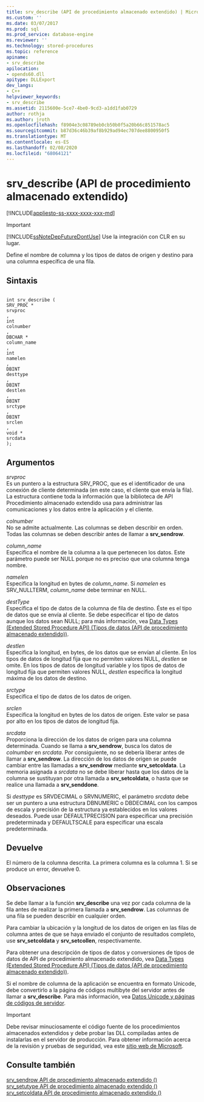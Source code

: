 ```yaml
---
title: srv_describe (API de procedimiento almacenado extendido) | Microsoft Docs
ms.custom: ''
ms.date: 03/07/2017
ms.prod: sql
ms.prod_service: database-engine
ms.reviewer: ''
ms.technology: stored-procedures
ms.topic: reference
apiname:
- srv_describe
apilocation:
- opends60.dll
apitype: DLLExport
dev_langs:
- C++
helpviewer_keywords:
- srv_describe
ms.assetid: 2115600e-5ce7-4be0-9cd3-a1dd1fab0729
author: rothja
ms.author: jroth
ms.openlocfilehash: f8904e3c08789eb0cb50b0f5a20b66c851578ac5
ms.sourcegitcommit: b87d36c46b39af8b929ad94ec707dee8800950f5
ms.translationtype: MT
ms.contentlocale: es-ES
ms.lasthandoff: 02/08/2020
ms.locfileid: "68064121"
---
```

# <a name="srv_describe-extended-stored-procedure-api"></a>srv_describe (API de procedimiento almacenado extendido)
[!INCLUDE[appliesto-ss-xxxx-xxxx-xxx-md](../../includes/appliesto-ss-xxxx-xxxx-xxx-md.md)]
    
> [!IMPORTANT]  
>  
  [!INCLUDE[ssNoteDepFutureDontUse](../../includes/ssnotedepfuturedontuse-md.md)] Use la integración con CLR en su lugar.  
  
 Define el nombre de columna y los tipos de datos de origen y destino para una columna específica de una fila.  
  
## <a name="syntax"></a>Sintaxis  
  
```  
  
int srv_describe (  
SRV_PROC *  
srvproc  
,  
int  
colnumber  
,  
DBCHAR *  
column_name  
,  
int  
namelen  
,  
DBINT  
desttype  
,  
DBINT  
destlen  
,  
DBINT  
srctype  
,  
DBINT  
srclen  
,  
void *  
srcdata  
);  
```  
  
## <a name="arguments"></a>Argumentos  
 *srvproc*  
 Es un puntero a la estructura SRV_PROC, que es el identificador de una conexión de cliente determinada (en este caso, el cliente que envía la fila). La estructura contiene toda la información que la biblioteca de API Procedimiento almacenado extendido usa para administrar las comunicaciones y los datos entre la aplicación y el cliente.  
  
 *colnumber*  
 No se admite actualmente. Las columnas se deben describir en orden. Todas las columnas se deben describir antes de llamar a **srv_sendrow**.  
  
 *column_name*  
 Especifica el nombre de la columna a la que pertenecen los datos. Este parámetro puede ser NULL porque no es preciso que una columna tenga nombre.  
  
 *namelen*  
 Especifica la longitud en bytes de *column_name*. Si *namelen* es SRV_NULLTERM, *column_name* debe terminar en NULL.  
  
 *destType*  
 Especifica el tipo de datos de la columna de fila de destino. Éste es el tipo de datos que se envía al cliente. Se debe especificar el tipo de datos aunque los datos sean NULL; para más información, vea [Data Types &#40;Extended Stored Procedure API&#41; (Tipos de datos &#40;API de procedimiento almacenado extendido&#41;)](../../relational-databases/extended-stored-procedures-reference/data-types-extended-stored-procedure-api.md).  
  
 *destlen*  
 Especifica la longitud, en bytes, de los datos que se envían al cliente. En los tipos de datos de longitud fija que no permiten valores NULL, *destlen* se omite. En los tipos de datos de longitud variable y los tipos de datos de longitud fija que permiten valores NULL, *destlen* especifica la longitud máxima de los datos de destino.  
  
 *srctype*  
 Especifica el tipo de datos de los datos de origen.  
  
 *srclen*  
 Especifica la longitud en bytes de los datos de origen. Este valor se pasa por alto en los tipos de datos de longitud fija.  
  
 *srcdata*  
 Proporciona la dirección de los datos de origen para una columna determinada. Cuando se llama a **srv_sendrow**, busca los datos de *colnumber* en *srcdata*. Por consiguiente, no se debería liberar antes de llamar a **srv_sendrow**. La dirección de los datos de origen se puede cambiar entre las llamadas a **srv_sendrow** mediante **srv_setcoldata**. La memoria asignada a *srcdata* no se debe liberar hasta que los datos de la columna se sustituyan por otra llamada a **srv_setcoldata**, o hasta que se realice una llamada a **srv_senddone**.  
  
 Si *desttype* es SRVDECIMAL o SRVNUMERIC, el parámetro *srcdata* debe ser un puntero a una estructura DBNUMERIC o DBDECIMAL con los campos de escala y precisión de la estructura ya establecidos en los valores deseados. Puede usar DEFAULTPRECISION para especificar una precisión predeterminada y DEFAULTSCALE para especificar una escala predeterminada.  
  
## <a name="returns"></a>Devuelve  
 El número de la columna descrita. La primera columna es la columna 1. Si se produce un error, devuelve 0.  
  
## <a name="remarks"></a>Observaciones  
 Se debe llamar a la función **srv_describe** una vez por cada columna de la fila antes de realizar la primera llamada a **srv_sendrow**. Las columnas de una fila se pueden describir en cualquier orden.  
  
 Para cambiar la ubicación y la longitud de los datos de origen en las filas de columna antes de que se haya enviado el conjunto de resultados completo, use **srv_setcoldata** y **srv_setcollen**, respectivamente.  
  
 Para obtener una descripción de tipos de datos y conversiones de tipos de datos de API de procedimiento almacenado extendido, vea [Data Types &#40;Extended Stored Procedure API&#41; (Tipos de datos &#40;API de procedimiento almacenado extendido&#41;)](../../relational-databases/extended-stored-procedures-reference/data-types-extended-stored-procedure-api.md).  
  
 Si el nombre de columna de la aplicación se encuentra en formato Unicode, debe convertirlo a la página de códigos multibyte del servidor antes de llamar a **srv_describe**. Para más información, vea [Datos Unicode y páginas de códigos de servidor](../../relational-databases/extended-stored-procedures-programming/unicode-data-and-server-code-pages.md).  
  
> [!IMPORTANT]  
>  Debe revisar minuciosamente el código fuente de los procedimientos almacenados extendidos y debe probar las DLL compiladas antes de instalarlas en el servidor de producción. Para obtener información acerca de la revisión y pruebas de seguridad, vea este [sitio web de Microsoft](https://msdn.microsoft.com/security/).  
  
## <a name="see-also"></a>Consulte también  
 [srv_sendrow API de procedimiento almacenado extendido &#40;&#41;](../../relational-databases/extended-stored-procedures-reference/srv-sendrow-extended-stored-procedure-api.md)   
 [srv_setutype API de procedimiento almacenado extendido &#40;&#41;](../../relational-databases/extended-stored-procedures-reference/srv-setutype-extended-stored-procedure-api.md)   
 [srv_setcoldata API de procedimiento almacenado extendido &#40;&#41;](../../relational-databases/extended-stored-procedures-reference/srv-setcoldata-extended-stored-procedure-api.md)  
  
  
